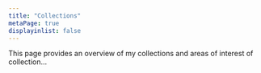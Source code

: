 ```yaml
---
title: "Collections"
metaPage: true
displayinlist: false
---
```


This page provides an overview of my collections and areas of interest of collection...
